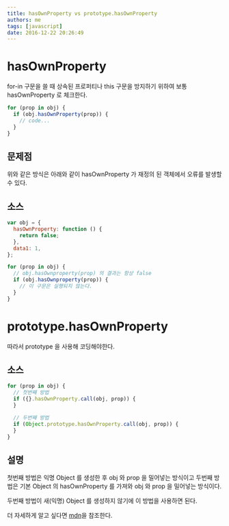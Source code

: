 ```yaml
---
title: hasOwnProperty vs prototype.hasOwnProperty
authors: me
tags: [javascript]
date: 2016-12-22 20:26:49
---
```


# hasOwnProperty

for-in 구문을 쓸 때 상속된 프로퍼티나 this 구문을 방지하기 위하여 보통 hasOwnProperty 로 체크한다.

```javascript
for (prop in obj) {
  if (obj.hasOwnProperty(prop)) {
    // code...
  }
}
```

## 문제점

위와 같은 방식은 아래와 같이 hasOwnProperty 가 재정의 된 객체에서 오류를 발생할 수 있다.

## 소스

```js
var obj = {
  hasOwnProperty: function () {
    return false;
  },
  data1: 1,
};

for (prop in obj) {
  // obj.hasOwnproperty(prop) 의 결과는 항상 false
  if (obj.hasOwnproperty(prop)) {
    // 이 구문은 실행되지 않는다.
  }
}
```

# prototype.hasOwnProperty

따라서 prototype 을 사용해 코딩해야한다.

## 소스

```js
for (prop in obj) {
  // 첫번째 방법
  if ({}.hasOwnProperty.call(obj, prop)) {
  }

  // 두번째 방법
  if (Object.prototype.hasOwnProperty.call(obj, prop)) {
  }
}
```

## 설명

첫번째 방법은 익명 Object 를 생성한 후 obj 와 prop 을 밀어넣는 방식이고
두번째 방법은 기본 Object 의 hasOwnProperty 를 가져와 obj 와 prop 을 밀어넣는 방식이다.

두번째 방법이 새(익명) Object 를 생성하지 않기에 이 방법을 사용하면 된다.

더 자세하게 알고 싶다면 [mdn](https://developer.mozilla.org/en/docs/Web/JavaScript/Reference/Global_Objects/Object/hasOwnProperty)을 참조한다.
